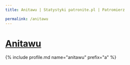 ```yaml
---
title: Anitawu | Statystyki patronite.pl | Patromierz

permalink: /anitawu
---
```


# [Anitawu](https://patronite.pl/anitawu)

{% include profile.md name="anitawu" prefix="a" %}
